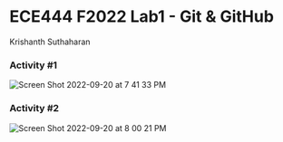 # ECE444 F2022 Lab1 - Git & GitHub

Krishanth Suthaharan

### Activity #1
![Screen Shot 2022-09-20 at 7 41 33 PM](https://user-images.githubusercontent.com/73756462/191383676-dafbda7e-84ff-4597-aa90-85344e5267e2.png)

### Activity #2
![Screen Shot 2022-09-20 at 8 00 21 PM](https://user-images.githubusercontent.com/73756462/191385377-2f23df34-23d0-419c-8eb7-26eba853126a.png)
